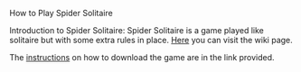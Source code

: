 How to Play Spider Solitaire

Introduction to Spider Solitaire:
Spider Solitaire is a game played like solitaire but 
with some extra rules in place. [Here](https://en.wikipedia.org/wiki/Spider_(solitaire)) you can visit the wiki page.

The [instructions](/Download-Instructions.md) on how to download the game are in the link provided.
